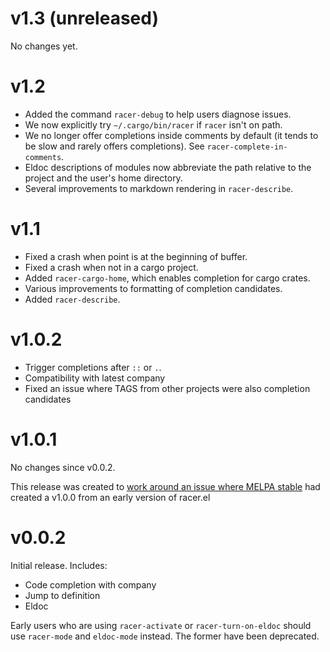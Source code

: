 # v1.3 (unreleased)

No changes yet.

# v1.2

* Added the command `racer-debug` to help users diagnose issues.
* We now explicitly try `~/.cargo/bin/racer` if `racer` isn't on path.
* We no longer offer completions inside comments by default (it tends
  to be slow and rarely offers completions). See
  `racer-complete-in-comments`.
* Eldoc descriptions of modules now abbreviate the path relative to
  the project and the user's home directory.
* Several improvements to markdown rendering in `racer-describe`.

# v1.1

* Fixed a crash when point is at the beginning of buffer.
* Fixed a crash when not in a cargo project.
* Added `racer-cargo-home`, which enables completion for cargo crates.
* Various improvements to formatting of completion candidates.
* Added `racer-describe`.

# v1.0.2

* Trigger completions after `::` or `.`.
* Compatibility with latest company
* Fixed an issue where TAGS from other projects were also completion
  candidates

# v1.0.1

No changes since v0.0.2.

This release was created to [work around an issue
where MELPA stable](https://github.com/milkypostman/melpa/issues/3205)
had created a v1.0.0 from an early version of racer.el

# v0.0.2

Initial release. Includes:

* Code completion with company
* Jump to definition
* Eldoc

Early users who are using `racer-activate` or `racer-turn-on-eldoc`
should use `racer-mode` and `eldoc-mode` instead. The former have been
deprecated.
